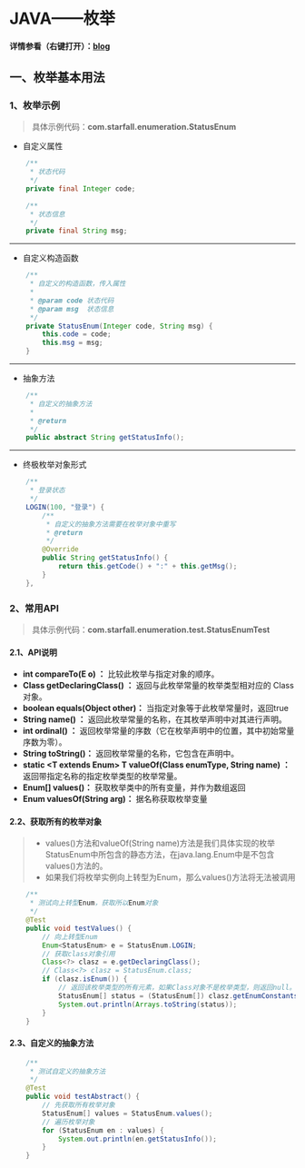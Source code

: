 # JAVA——枚举
#### 详情参看（右键打开）：[blog](https://blog.csdn.net/shaohe18362202126/article/details/86766999)
## 一、枚举基本用法
### 1、枚举示例
>具体示例代码：**com.starfall.enumeration.StatusEnum**
+ 自定义属性
```java
    /**
     * 状态代码
     */
    private final Integer code;
    
    /**
     * 状态信息
     */
    private final String msg;
```
---
+ 自定义构造函数
```java
    /**
     * 自定义的构造函数，传入属性
     *
     * @param code 状态代码
     * @param msg  状态信息
     */
    private StatusEnum(Integer code, String msg) {
        this.code = code;
        this.msg = msg;
    }
```
---
+ 抽象方法
```java
    /**
     * 自定义的抽象方法
     *
     * @return
     */
    public abstract String getStatusInfo();
```
---
+ 终极枚举对象形式
```java
    /**
     * 登录状态
     */
    LOGIN(100, "登录") {
        /**
         * 自定义的抽象方法需要在枚举对象中重写
         * @return
         */
        @Override
        public String getStatusInfo() {
            return this.getCode() + ":" + this.getMsg();
        }
    },
```
### 2、常用API
>具体示例代码：**com.starfall.enumeration.test.StatusEnumTest**
#### 2.1、API说明
+ **int compareTo(E o) ：** 比较此枚举与指定对象的顺序。
+ **Class<E> getDeclaringClass() ：** 返回与此枚举常量的枚举类型相对应的 Class 对象。
+ **boolean equals(Object other)：** 当指定对象等于此枚举常量时，返回true
+ **String name() ：** 返回此枚举常量的名称，在其枚举声明中对其进行声明。
+ **int ordinal() ：** 返回枚举常量的序数（它在枚举声明中的位置，其中初始常量序数为零）。
+ **String toString()：** 返回枚举常量的名称，它包含在声明中。
+ **static <T extends Enum<T>> T valueOf(Class<T> enumType, String name) ：** 返回带指定名称的指定枚举类型的枚举常量。
+ **Enum<E>[] values()：** 获取枚举类中的所有变量，并作为数组返回
+ **Enum<E> valuesOf(String arg)：** 据名称获取枚举变量

#### 2.2、获取所有的枚举对象
>+ values()方法和valueOf(String name)方法是我们具体实现的枚举StatusEnum中所包含的静态方法，在java.lang.Enum中是不包含values()方法的。
>+ 如果我们将枚举实例向上转型为Enum，那么values()方法将无法被调用
```java
    /**
     * 测试向上转型Enum，获取所以Enum对象
     */
    @Test
    public void testValues() {
        // 向上转型Enum
        Enum<StatusEnum> e = StatusEnum.LOGIN;
        // 获取class对象引用
        Class<?> clasz = e.getDeclaringClass();
        // Class<?> clasz = StatusEnum.class;
        if (clasz.isEnum()) {
            // 返回该枚举类型的所有元素，如果Class对象不是枚举类型，则返回null。
            StatusEnum[] status = (StatusEnum[]) clasz.getEnumConstants();
            System.out.println(Arrays.toString(status));
        }
    }
```
#### 2.3、自定义的抽象方法
```java
    /**
     * 测试自定义的抽象方法
     */
    @Test
    public void testAbstract() {
        // 先获取所有枚举对象
        StatusEnum[] values = StatusEnum.values();
        // 遍历枚举对象
        for (StatusEnum en : values) {
            System.out.println(en.getStatusInfo());
        }
    }
```